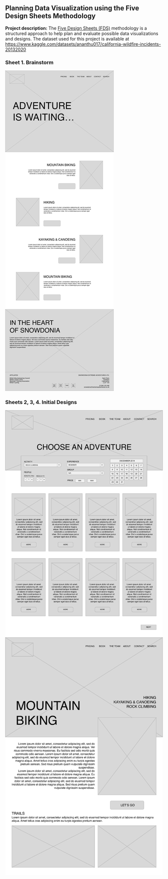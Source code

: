 ## Planning Data Visualization using the Five Design Sheets Methodology

**Project description:** The [Five Design Sheets (FDS)](http://fds.design) methodology is a structured approach to help plan and evaluate possible data visualizations and designs. 
The dataset used for this project is available at <https://www.kaggle.com/datasets/ananthu017/california-wildfire-incidents-20132020>

### Sheet 1. Brainstorm 

<img src="images/homepage.png"/>

### Sheets 2, 3, 4. Initial Designs

<img src="images/book.png"/>
<img src="images/infopage.png"/>


